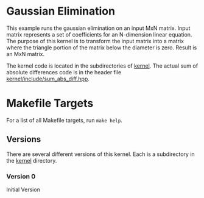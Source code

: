 # Gaussian Elimination

This example runs the gaussian elimination on an input MxN matrix. 
Input matrix represents a set of coefficients for an N-dimension linear 
equation. The purpose of this kernel is to transform the input matrix into 
a matrix where the triangle portion of the matrix below the diameter is zero.
Result is an MxN matrix.                                                   

The kernel code is located in the subdirectories of [kernel](kernel). The actual
sum of absolute differences code is in the header file
[kernel/include/sum_abs_diff.hpp](kernel/include/sum_abs_diff.hpp). 

# Makefile Targets

For a list of all Makefile targets, run `make help`.

## Versions

There are several different versions of this kernel. Each is a subdirectory in
the [kernel](kernel) directory.

### Version 0

Initial Version



